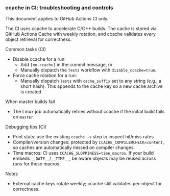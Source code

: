 ### ccache in CI: troubleshooting and controls

This document applies to GitHub Actions CI only.

The CI uses ccache to accelerate C/C++ builds. The cache is stored via GitHub Actions Cache with weekly rotation, and ccache validates every object retrieval for correctness.

Common tasks (CI)
- Disable ccache for a run:
  - Add `[no-ccache]` in the commit message, or
  - Manually dispatch the `Tests` workflow with `disable_ccache=true`.
- Force cache rotation for a run:
  - Manually dispatch `Tests` with `cache_suffix` set to any string (e.g., a short hash). This appends to the cache key so a new cache archive is created.

When master builds fail
- The Linux job automatically retries without ccache if the initial build fails on `master`.

Debugging tips (CI)
- Print stats: use the existing `ccache -s` step to inspect hit/miss rates.
- Compiler/version changes: protected by `CCACHE_COMPILERCHECK=content`, so caches are automatically missed on compiler changes.
- Time macros: CI uses `CCACHE_SLOPPINESS=time_macros`. If your build embeds `__DATE__`/`__TIME__`, be aware objects may be reused across runs for these macros.

Notes
- External cache keys rotate weekly; ccache still validates per-object for correctness.
